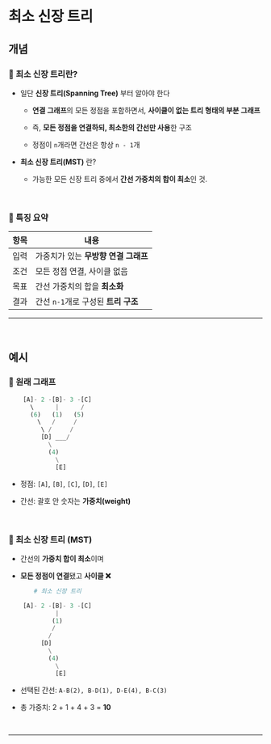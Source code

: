# 최소 신장 트리

## 개념

### 🔷 최소 신장 트리란?

- 일단 **신장 트리(Spanning Tree)** 부터 알아야 한다

    - **연결 그래프**의 모든 정점을 포함하면서, **사이클이 없는 트리 형태의 부분 그래프**

    - 즉, **모든 정점을 연결하되, 최소한의 간선만 사용**한 구조

    - 정점이 `n`개라면 간선은 항상 `n - 1`개

- **최소 신장 트리(MST)** 란?

    - 가능한 모든 신장 트리 중에서 **간선 가중치의 합이 최소**인 것.

<br>

### 🔹 특징 요약



| 항목 | 내용                       |
| -- | ------------------------ |
| 입력 | 가중치가 있는 **무방향 연결 그래프**   |
| 조건 | 모든 정점 연결, 사이클 없음         |
| 목표 | 간선 가중치의 합을 **최소화**       |
| 결과 | 간선 `n-1`개로 구성된 **트리 구조** |
___

<br>

## 예시

### 🔶 원래 그래프
```py  
    [A]- 2 -[B]- 3 -[C]
      \      |      /
      (6)   (1)   (5)
        \   /     /
         \ /     /
         [D] ___/
           \
           (4)
             \
             [E]
```
- 정점: `[A]`, `[B]`, `[C]`, `[D]`, `[E]`

- 간선: 괄호 안 숫자는 **가중치(weight)**

<br>

### 🔷 최소 신장 트리 (MST)

- 간선의 **가중치 합이 최소**이며

- **모든 정점이 연결**됐고 **사이클 ❌**

```py
       # 최소 신장 트리

    [A]- 2 -[B]- 3 -[C]
             |      
            (1)   
            /     
           /     
         [D]
           \
           (4)
             \
             [E]
```

- 선택된 간선: `A-B(2), B-D(1), D-E(4), B-C(3)`

- 총 가중치: 2 + 1 + 4 + 3 = **10**

<br>

___
